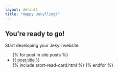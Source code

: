 ```yaml
---
layout: default
title: "Happy Jekylling!"
---
```


## You're ready to go!

Start developing your Jekyll website.

<ul>
  {% for post in site.posts %}
    <li>
      <a href="{{ post.url }}">{{ post.title }}</a>
    </li>
    {% include srort-read-card.html %}
  {% endfor %}
</ul>
